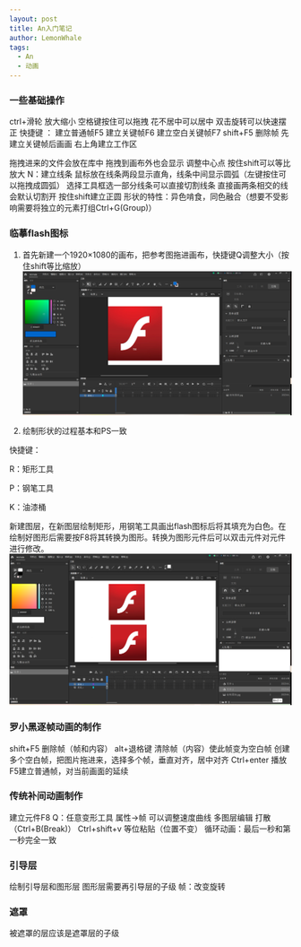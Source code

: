 ```yaml
---
layout: post
title: An入门笔记
author: LemonWhale
tags:
  - An
  - 动画
---
```

### 一些基础操作
ctrl+滑轮 放大缩小
空格键按住可以拖拽 花不居中可以居中
双击旋转可以快速摆正
快捷键 ： 建立普通帧F5  建立关键帧F6  建立空白关键帧F7
shift+F5 删除帧 先建立关键帧后画画
右上角建立工作区

拖拽进来的文件会放在库中
拖拽到画布外也会显示
调整中心点  按住shift可以等比放大 
N：建立线条 鼠标放在线条两段显示直角，线条中间显示圆弧（左键按住可以拖拽成圆弧） 选择工具框选一部分线条可以直接切割线条
直接画两条相交的线会默认切割开
按住shift建立正圆
形状的特性：异色啃食，同色融合（想要不受影响需要将独立的元素打组Ctrl+G(Group)）

### 临摹flash图标
1. 首先新建一个1920×1080的画布，把参考图拖进画布，快捷键Q调整大小（按住shift等比缩放）
![flash参考图](/attachment/An学习/flash参考图.png)

2. 绘制形状的过程基本和PS一致

快捷键：

R：矩形工具

P：钢笔工具

K：油漆桶

新建图层，在新图层绘制矩形，用钢笔工具画出flash图标后将其填充为白色。在绘制好图形后需要按F8将其转换为图形。转换为图形元件后可以双击元件对元件进行修改。
![flash绘制](/attachment/An学习/flash绘制.png)

### 罗小黑逐帧动画的制作
shift+F5 删除帧（帧和内容）
alt+退格键 清除帧（内容）使此帧变为空白帧
创建多个空白帧，把图片拖进来，选择多个帧，垂直对齐，居中对齐
Ctrl+enter 播放
F5建立普通帧，对当前画面的延续
### 传统补间动画制作
建立元件F8
Q：任意变形工具
属性->帧 可以调整速度曲线
多图层编辑 
打散（Ctrl+B(Break)）
Ctrl+shift+v 等位粘贴（位置不变）
循环动画：最后一秒和第一秒完全一致
### 引导层
绘制引导层和图形层
图形层需要再引导层的子级
帧：改变旋转
### 遮罩
被遮罩的层应该是遮罩层的子级